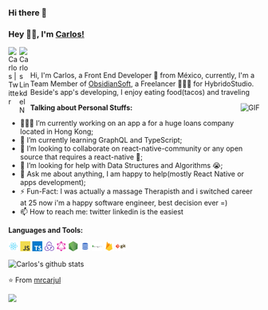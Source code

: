 ### Hi there 👋

<!--
**mrcarjul/mrcarjul** is a ✨ _special_ ✨ repository because its `README.md` (this file) appears on your GitHub profile.

Here are some ideas to get you started:

- 🔭 I’m currently working on ...
- 🌱 I’m currently learning ...
- 👯 I’m looking to collaborate on ...
- 🤔 I’m looking for help with ...
- 💬 Ask me about ...
- 📫 How to reach me: ...
- 😄 Pronouns: ...
- ⚡ Fun fact: ...
-->
### Hey 👋🏽, I'm [Carlos!](https://mrcarjul.github.io/landingpage/) 

<a href="https://twitter.com/mrcarjul">
  <img align="left" alt="Carlos | Twitter" width="22px" src="https://cdn.jsdelivr.net/npm/simple-icons@v3/icons/twitter.svg" />
</a>
<a href="https://www.linkedin.com/in/mrcarjul/">
  <img align="left" alt="Carlos LinkdeIN" width="22px" src="https://cdn.jsdelivr.net/npm/simple-icons@v3/icons/linkedin.svg" />
</a>
<br />
<br />

Hi, I'm Carlos, a Front End Developer 🚀 from México, currently, I'm a Team Member of  [ObsidianSoft](https://obsidiansoft.io/), a Freelancer 👨🏽‍💻  for HybridoStudio. Beside's app's developing, I enjoy eating food(tacos) and traveling

  <img align="right" alt="GIF" src="https://media.giphy.com/media/vzO0Vc8b2VBLi/giphy.gif" />
  
**Talking about Personal Stuffs:**

- 👨🏽‍💻 I’m currently working on an app a for a huge loans company located in Hong Kong;
- 🌱 I’m currently learning GraphQL and TypeScript; 
- 👯 I’m looking to collaborate on react-native-community or any open source that requires a react-native 🤝;
- 🤔 I’m looking for help with Data Structures and Algorithms 😭;
- 💬 Ask me about anything, I am happy to help(mostly React Native or apps development);
- ⚡️ Fun-Fact: I was actually a massage Therapisth and i switched career at 25 now i'm a happy software engineer, best decision ever =)
- 📫 How to reach me: twitter linkedin is the easiest

**Languages and Tools:**  


<code><img height="20" src="https://raw.githubusercontent.com/github/explore/80688e429a7d4ef2fca1e82350fe8e3517d3494d/topics/react/react.png"></code>
<code><img height="20" src="https://raw.githubusercontent.com/github/explore/80688e429a7d4ef2fca1e82350fe8e3517d3494d/topics/javascript/javascript.png"></code>
<code><img height="20" src="https://raw.githubusercontent.com/github/explore/80688e429a7d4ef2fca1e82350fe8e3517d3494d/topics/typescript/typescript.png"></code>
<code><img height="20" src="https://raw.githubusercontent.com/github/explore/80688e429a7d4ef2fca1e82350fe8e3517d3494d/topics/redux/redux.png"></code>
<code><img height="20" src="https://raw.githubusercontent.com/github/explore/5c058a388828bb5fde0bcafd4bc867b5bb3f26f3/topics/graphql/graphql.png"></code>
<code><img height="20" src="https://raw.githubusercontent.com/github/explore/80688e429a7d4ef2fca1e82350fe8e3517d3494d/topics/nodejs/nodejs.png"></code>
<code><img height="20" src="https://raw.githubusercontent.com/github/explore/80688e429a7d4ef2fca1e82350fe8e3517d3494d/topics/sql/sql.png"></code>
<code><img height="20" src="https://raw.githubusercontent.com/github/explore/80688e429a7d4ef2fca1e82350fe8e3517d3494d/topics/mongodb/mongodb.png"></code>
<code><img height="20" src="https://raw.githubusercontent.com/github/explore/80688e429a7d4ef2fca1e82350fe8e3517d3494d/topics/firebase/firebase.png"></code>
<code><img height="20" src="https://raw.githubusercontent.com/github/explore/80688e429a7d4ef2fca1e82350fe8e3517d3494d/topics/git/git.png"></code>



![Carlos's github stats](https://github-readme-stats.vercel.app/api?username=mrcarjul&show_icons=true&hide_border=true)

⭐️ From [mrcarjul](https://github.com/mrcarjul)


<a href="https://github.com/mrcarjul/TvMaze">
  <img align="left" src="https://github-readme-stats.vercel.app/api/pin/?username=mrcarjul&repo=TvMaze" />
</a>
